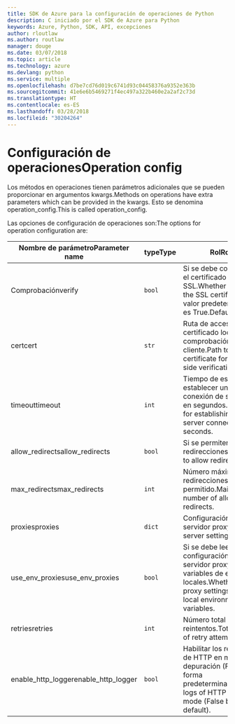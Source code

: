 ```yaml
---
title: SDK de Azure para la configuración de operaciones de Python
description: C iniciado por el SDK de Azure para Python
keywords: Azure, Python, SDK, API, excepciones
author: rloutlaw
ms.author: routlaw
manager: douge
ms.date: 03/07/2018
ms.topic: article
ms.technology: azure
ms.devlang: python
ms.service: multiple
ms.openlocfilehash: d7be7cd76d019c6741d93c04458376a9352e363b
ms.sourcegitcommit: 41e6e6b5469271f4ec497a322b460e2a2af2c73d
ms.translationtype: HT
ms.contentlocale: es-ES
ms.lasthandoff: 03/28/2018
ms.locfileid: "30204264"
---
```

# <a name="operation-config"></a><span data-ttu-id="a85ce-104">Configuración de operaciones</span><span class="sxs-lookup"><span data-stu-id="a85ce-104">Operation config</span></span> 

<span data-ttu-id="a85ce-105">Los métodos en operaciones tienen parámetros adicionales que se pueden proporcionar en argumentos kwargs.</span><span class="sxs-lookup"><span data-stu-id="a85ce-105">Methods on operations have extra parameters which can be provided in the kwargs.</span></span> <span data-ttu-id="a85ce-106">Esto se denomina operation_config.</span><span class="sxs-lookup"><span data-stu-id="a85ce-106">This is called operation_config.</span></span>

<span data-ttu-id="a85ce-107">Las opciones de configuración de operaciones son:</span><span class="sxs-lookup"><span data-stu-id="a85ce-107">The options for operation configuration are:</span></span>

|<span data-ttu-id="a85ce-108">Nombre de parámetro</span><span class="sxs-lookup"><span data-stu-id="a85ce-108">Parameter name</span></span>|<span data-ttu-id="a85ce-109">type</span><span class="sxs-lookup"><span data-stu-id="a85ce-109">Type</span></span>|<span data-ttu-id="a85ce-110">Rol</span><span class="sxs-lookup"><span data-stu-id="a85ce-110">Role</span></span>|
|----------------------|------|---------------|
| <span data-ttu-id="a85ce-111">Comprobación</span><span class="sxs-lookup"><span data-stu-id="a85ce-111">verify</span></span> |`bool`|<span data-ttu-id="a85ce-112">Si se debe comprobar el certificado SSL.</span><span class="sxs-lookup"><span data-stu-id="a85ce-112">Whether to verify the SSL certificate.</span></span> <span data-ttu-id="a85ce-113">El valor predeterminado es True.</span><span class="sxs-lookup"><span data-stu-id="a85ce-113">Default is True.</span></span>|
|  <span data-ttu-id="a85ce-114">cert</span><span class="sxs-lookup"><span data-stu-id="a85ce-114">cert</span></span> |`str`| <span data-ttu-id="a85ce-115">Ruta de acceso al certificado local para la comprobación del lado cliente.</span><span class="sxs-lookup"><span data-stu-id="a85ce-115">Path to local certificate for client side verification.</span></span>|
|  <span data-ttu-id="a85ce-116">timeout</span><span class="sxs-lookup"><span data-stu-id="a85ce-116">timeout</span></span> |`int`| <span data-ttu-id="a85ce-117">Tiempo de espera para establecer una conexión de servidor, en segundos.</span><span class="sxs-lookup"><span data-stu-id="a85ce-117">Timeout for establishing a server connection in seconds.</span></span>|
|  <span data-ttu-id="a85ce-118">allow_redirects</span><span class="sxs-lookup"><span data-stu-id="a85ce-118">allow_redirects</span></span> |`bool` | <span data-ttu-id="a85ce-119">Si se permiten redirecciones.</span><span class="sxs-lookup"><span data-stu-id="a85ce-119">Whether to allow redirects.</span></span>|
|  <span data-ttu-id="a85ce-120">max_redirects</span><span class="sxs-lookup"><span data-stu-id="a85ce-120">max_redirects</span></span>  |`int`| <span data-ttu-id="a85ce-121">Número máximo de redirecciones permitido.</span><span class="sxs-lookup"><span data-stu-id="a85ce-121">Maimum number of allowed redirects.</span></span>|
|  <span data-ttu-id="a85ce-122">proxies</span><span class="sxs-lookup"><span data-stu-id="a85ce-122">proxies</span></span>  |`dict` |<span data-ttu-id="a85ce-123">Configuración del servidor proxy.</span><span class="sxs-lookup"><span data-stu-id="a85ce-123">Proxy server settings.</span></span>|
|  <span data-ttu-id="a85ce-124">use_env_proxies</span><span class="sxs-lookup"><span data-stu-id="a85ce-124">use_env_proxies</span></span> |`bool` |<span data-ttu-id="a85ce-125">Si se debe leer la configuración del servidor proxy de las variables de entorno locales.</span><span class="sxs-lookup"><span data-stu-id="a85ce-125">Whether to read proxy settings from local environment variables.</span></span>|
|  <span data-ttu-id="a85ce-126">retries</span><span class="sxs-lookup"><span data-stu-id="a85ce-126">retries</span></span>  |`int` | <span data-ttu-id="a85ce-127">Número total de reintentos.</span><span class="sxs-lookup"><span data-stu-id="a85ce-127">Total number of retry attempts.</span></span>|
|  <span data-ttu-id="a85ce-128">enable_http_logger</span><span class="sxs-lookup"><span data-stu-id="a85ce-128">enable_http_logger</span></span> | `bool`| <span data-ttu-id="a85ce-129">Habilitar los registros de HTTP en modo de depuración (False de forma predeterminada).</span><span class="sxs-lookup"><span data-stu-id="a85ce-129">Enable logs of HTTP in debug mode (False by default).</span></span>|
